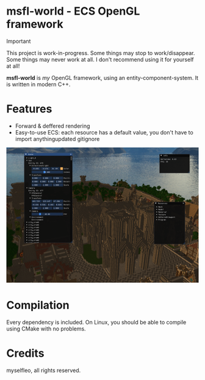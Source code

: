 # msfl-world - ECS OpenGL framework

> [!IMPORTANT]
> This project is work-in-progress. Some things may stop to work/disappear. Some things may never work at all.
> I don't recommend using it for yourself at all!

**msfl-world** is _my_ OpenGL framework, using an entity-component-system. It is written in modern C++.

# Features

- Forward & deffered rendering
- Easy-to-use ECS: each resource has a default value, you don't have to import anythingupdated gitignore

![Screenshot of msfl-world](/data/screenshot.png)

# Compilation

Every dependency is included. On Linux, you should be able to compile using CMake with no problems.

# Credits

myselfleo, all rights reserved.